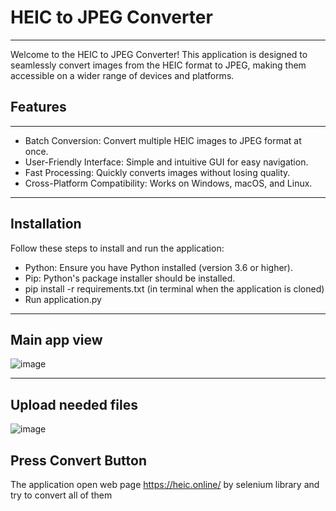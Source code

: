 # HEIC to JPEG Converter
____________________________________________
Welcome to the HEIC to JPEG Converter! This application is designed to seamlessly convert images from the HEIC format to JPEG, making them accessible on a wider range of devices and platforms.

## Features
____________________________________________
- Batch Conversion: Convert multiple HEIC images to JPEG format at once.
- User-Friendly Interface: Simple and intuitive GUI for easy navigation.
- Fast Processing: Quickly converts images without losing quality.
- Cross-Platform Compatibility: Works on Windows, macOS, and Linux.
____________________________________________
## Installation
Follow these steps to install and run the application:

- Python: Ensure you have Python installed (version 3.6 or higher).
- Pip: Python's package installer should be installed.
- pip install -r requirements.txt (in terminal when the application is cloned)
- Run application.py
____________________________________________
## Main app view
![image](https://github.com/user-attachments/assets/c61f0c35-6d25-4a67-87e0-459dc77fc024)
____________________________________________
## Upload needed files
![image](https://github.com/user-attachments/assets/b3efc6ac-34a0-49ba-9e28-0d79e8c36dba)
## Press Convert Button
The application open web page https://heic.online/ by selenium library and try to convert all of them

